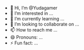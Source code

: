 - 👋 Hi, I’m @Yudagamer
- 👀 I’m interested in ...
- 🌱 I’m currently learning ...
- 💞️ I’m looking to collaborate on ...
- 📫 How to reach me ...
- 😄 Pronouns: ...
- ⚡ Fun fact: ...

<!---
Yudagamer/Yudagamer is a ✨ special ✨ repository because its `README.md` (this file) appears on your GitHub profile.
You can click the Preview link to take a look at your changes.
--->
